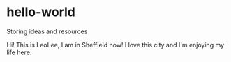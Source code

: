 # hello-world
Storing ideas and resources

Hi! This is LeoLee, I am in Sheffield now! I love this city and I'm enjoying my life here.
